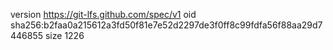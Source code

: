 version https://git-lfs.github.com/spec/v1
oid sha256:b2faa0a215612a3fd50f81e7e52d2297de3f0ff8c99fdfa56f88aa29d7446855
size 1226
